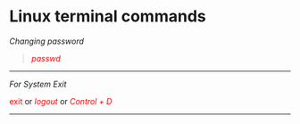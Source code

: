 # Linux terminal commands

_Changing password_

<blockquote>
<em style="color:red">passwd</em>
</blockquote>
<hr>

_For System Exit_

<span style="color:red">exit</span> or
<em style="color:red">logout</em> or
<em style="color:red">Control + D</em>

<hr>
